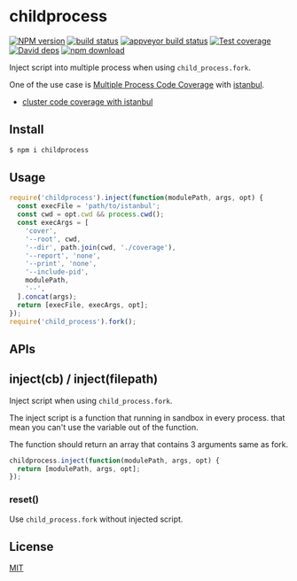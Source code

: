 childprocess
=======

[![NPM version][npm-image]][npm-url]
[![build status][travis-image]][travis-url]
[![appveyor build status][appveyor-image]][appveyor-url]
[![Test coverage][cov-image]][cov-url]
[![David deps][david-image]][david-url]
[![npm download][download-image]][download-url]

[npm-image]: https://img.shields.io/npm/v/childprocess.svg?style=flat-square
[npm-url]: https://npmjs.org/package/childprocess
[travis-image]: https://img.shields.io/travis/node-modules/childprocess.svg?style=flat-square
[travis-url]: https://travis-ci.org/node-modules/childprocess
[appveyor-image]: https://ci.appveyor.com/api/projects/status/aeh1v06b88nb7ok9?svg=true
[appveyor-url]: https://ci.appveyor.com/project/fengmk2/childprocess
[cov-image]: https://codecov.io/github/node-modules/childprocess/coverage.svg?branch=master
[cov-url]: https://codecov.io/github/node-modules/childprocess?branch=master
[david-image]: https://img.shields.io/david/node-modules/childprocess.svg?style=flat-square
[david-url]: https://david-dm.org/node-modules/childprocess
[download-image]: https://img.shields.io/npm/dm/childprocess.svg?style=flat-square
[download-url]: https://npmjs.org/package/childprocess

Inject script into multiple process when using `child_process.fork`.

One of the use case is [Multiple Process Code Coverage](https://github.com/gotwarlost/istanbul#multiple-process-usage) with [istanbul].

- [cluster code coverage with istanbul](http://fengmk2.com/blog/2015/cluster-coverage/README.html)

## Install

```bash
$ npm i childprocess
```

## Usage

```js
require('childprocess').inject(function(modulePath, args, opt) {
  const execFile = 'path/to/istanbul';
  const cwd = opt.cwd && process.cwd();
  const execArgs = [
    'cover',
    '--root', cwd,
    '--dir', path.join(cwd, './coverage'),
    '--report', 'none',
    '--print', 'none',
    '--include-pid',
    modulePath,
    '--',
  ].concat(args);
  return [execFile, execArgs, opt];
});
require('child_process').fork();
```

## APIs

## inject(cb) / inject(filepath)

Inject script when using `child_process.fork`.

The inject script is a function that running in sandbox in every process. that mean you can't use the variable out of the function.

The function should return an array that contains 3 arguments same as fork.

```js
childprocess.inject(function(modulePath, args, opt) {
  return [modulePath, args, opt];
});
```

### reset()

Use `child_process.fork` without injected script.

## License

[MIT](LICENSE)

[istanbul]: https://github.com/gotwarlost/istanbul
